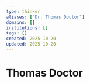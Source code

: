 ```yaml
---
type: thinker
aliases: ["Dr. Thomas Doctor"]
domains: []
institutions: []
tags: []
created: 2025-10-20
updated: 2025-10-20
---
```


# Thomas Doctor



